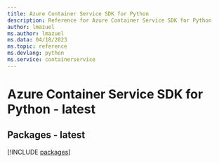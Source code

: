 ```yaml
---
title: Azure Container Service SDK for Python
description: Reference for Azure Container Service SDK for Python
author: lmazuel
ms.author: lmazuel
ms.data: 04/18/2023
ms.topic: reference
ms.devlang: python
ms.service: containerservice
---
```

# Azure Container Service SDK for Python - latest
## Packages - latest
[!INCLUDE [packages](container-service-index.md)]